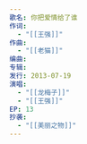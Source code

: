 ```yaml
---
歌名: 你把爱情给了谁
作词: 
  - "[[王强]]"
作曲:
  - "[[老猫]]"
编曲: 
专辑: 
发行: 2013-07-19
演唱:
  - "[[龙梅子]]"
  - "[[王强]]"
EP: 13
抄袭:
  - "[[美丽之物]]"
---
```

